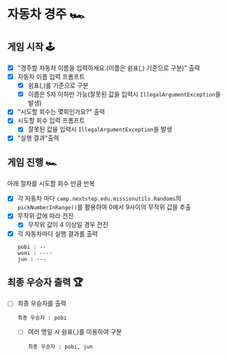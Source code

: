 # 자동차 경주 🏎

## 게임 시작 🕹️

- [x] "경주할 자동차 이름을 입력하세요.(이름은 쉼표(,) 기준으로 구분)" 출력
- [x] 자동차 이름 입력 프롬프트
    - [x] 쉼표(,)를 기준으로 구분
    - [x] 이름은 5자 이하만 가능(잘못된 값을 입력시 `IllegalArgumentException`을 발생)
- [x] "시도할 회수는 몇회인가요?" 출력
- [x] 시도할 회수 입력 프롬프트
    - [x] 잘못된 값을 입력시 `IllegalArgumentException`을 발생
- [x] "실행 결과"출력

## 게임 진행 🏎️

아래 절차를 시도할 회수 만큼 반복

- [x] 각 자동차 마다 `camp.nextstep.edu.missionutils.Randoms`의 `pickNumberInRange()`를 활용하여 0에서 9사이의 무작위 값을 추출
- [x] 무작위 값에 따라 전진
    - [x] 무작위 값이 4 이상일 경우 전진
- [x] 각 자동차마다 실행 결과를 출력
  ```
  pobi : --
  woni : ----
  jun : ---
  ```

## 최종 우승자 출력 🏆

- [ ] 최종 우승자를 출력
  ```
  최종 우승자 : pobi
  ```
    - [ ] 여러 명일 시 쉼표(,)를 이용하여 구분
      ```
      최종 우승자 : pobi, jun
      ```
